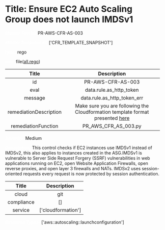 



# Title: Ensure EC2 Auto Scaling Group does not launch IMDSv1


***<font color="white">Master Test Id:</font>*** PR-AWS-CFR-AS-003

***<font color="white">Master Snapshot Id:</font>*** ['CFR_TEMPLATE_SNAPSHOT']

***<font color="white">type:</font>*** rego

***<font color="white">rule:</font>*** file([all.rego])  
  
  
  
  

|Title|Description|
| :---: | :---: |
|id|PR-AWS-CFR-AS-003|
|eval|data.rule.as_http_token|
|message|data.rule.as_http_token_err|
|remediationDescription|Make sure you are following the Cloudformation template format presented <a href='https://docs.aws.amazon.com/AWSCloudFormation/latest/UserGuide/aws-properties-autoscaling-launchconfiguration-metadataoptions.html#cfn-autoscaling-launchconfiguration-metadataoptions-httptokens' target='_blank'>here</a>|
|remediationFunction|PR_AWS_CFR_AS_003.py|


***<font color="white">Severity:</font>*** Medium

***<font color="white">Description:</font>*** This control checks if EC2 instances use IMDSv1 instead of IMDSv2, this also applies to instances created in the ASG.IMDSv1 is vulnerable to Server Side Request Forgery (SSRF) vulnerabilities in web applications running on EC2, open Website Application Firewalls, open reverse proxies, and open layer 3 firewalls and NATs. IMDSv2 uses session-oriented requests every request is now protected by session authentication.  
  
  

|Title|Description|
| :---: | :---: |
|cloud|git|
|compliance|[]|
|service|['cloudformation']|


***<font color="white">Resource Types:</font>*** ['aws::autoscaling::launchconfiguration']


[all.rego]: https://github.com/prancer-io/prancer-compliance-test/tree/master/aws/iac/all.rego
